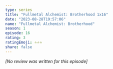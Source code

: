 ```yaml
---
type: series
title: "Fullmetal Alchemist: Brotherhood 1x16"
date: "2023-08-28T19:57:06"
name: "Fullmetal Alchemist: Brotherhood"
season: 1
episode: 16
rating: 3
ratingEmoji: ⭐️⭐️⭐️
share: false
---
```


*[No review was written for this episode]*
